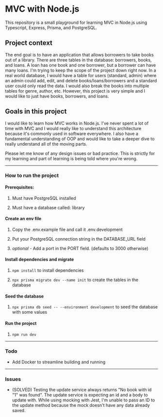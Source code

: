 # MVC with Node.js

This repository is a small playground for learning MVC in Node.js using Typescript, Express, Prisma, and PostgreSQL.

  

## Project context

The end goal is to have an application that allows borrowers to take books out of a library. There are three tables in the database: borrowers, books, and loans. A loan has one book and one borrower, but a borrower can have many loans. I'm trying to keep the scope of the project down right now. In a real world database, I would have a table for users (standard, admin) where an admin could add, edit, and delete books/loans/borrowers and a standard user could only read the data. I would also break the books into multiple tables for genre, author, etc. However, this project is very simple and I would like to just have books, borrowers, and loans.

  

## Goals in this project

  

I would like to learn how MVC works in Node.js. I've never spent a lot of time with MVC and I would really like to understand this architecture because it's commonly used in software everywhere. I also have a fundamental understanding of OOP and would like to take a deeper dive to really understand all of the moving parts.

  

Please let me know of any design issues or bad practice. This is strictly for my learning and part of learning is being told where you're wrong.

  

---

  

### How to run the project

#### Prerequisites:

1. Must have PostgreSQL installed

2. Must have a database called: library

  

#### Create an env file

1. Copy the .env.example file and call it .env.development

2. Put your PostgreSQL connection string in the DATABASE_URL field

3.  *optional* - Add a port in the PORT field. (defaults to 3000 otherwise)

  

#### Install dependencies and migrate

  

1.  ``` npm install ``` to install dependencies

2.  ``` npx prisma migrate dev --name init ``` to create the tables in the database

  

#### Seed the database

1.  ``` npx prisma db seed -- --environment development ``` to seed the database with some values

  

#### Run the project

1.  ``` npm run dev ```

  
  

---

  

### Todo

- Add Docker to streamline building and running

  

---

  

### Issues

- (SOLVED) Testing the update service always returns "No book with id "1" was found". The update service is expecting an id and a body to update with. While using mocking with Jest, I'm unable to pass an ID to the update method because the mock doesn't have any data already saved.
